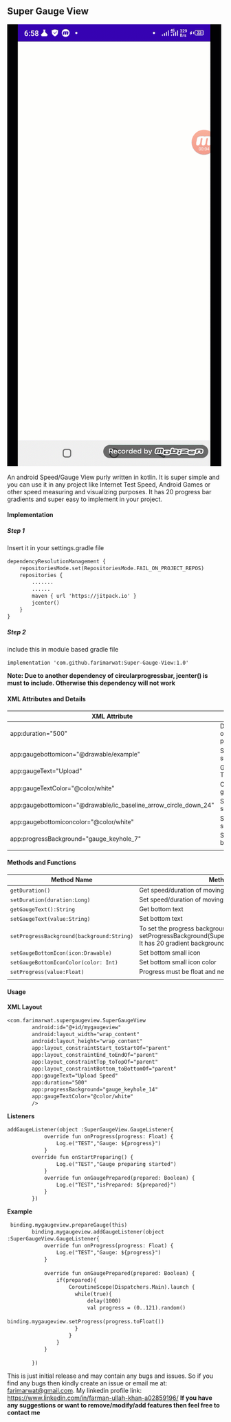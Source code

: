 
## Super Gauge View
![Demo](demo.gif)

An android Speed/Gauge View purly written in kotlin. It is super simple and you can use it in any project like Internet Test Speed, Android Games or other speed measuring and visualizing purposes.
It has 20 progress bar gradients and super easy to implement in your project.
#### Implementation
##### Step 1
Insert it in your settings.gradle file
```
dependencyResolutionManagement {
    repositoriesMode.set(RepositoriesMode.FAIL_ON_PROJECT_REPOS)
    repositories {
        .......
        ......
        maven { url 'https://jitpack.io' }
        jcenter()
    }
}
```
##### Step 2
include this in module based gradle file
```
implementation 'com.github.farimarwat:Super-Gauge-View:1.0'
```
**Note: Due to another dependency of circularprogressbar, jcenter() is must to include. Otherwise this dependency will not work**

#### XML Attributes and Details
| XML Attribute  |details   |
| ------------ | ------------ |
|  app:duration="500" | Duration(Speed) of moving progress   |
|  app:gaugebottomicon="@drawable/example" |  Set bottom small icon |
| app:gaugeText="Upload"  |  Gauge View Text |
| app:gaugeTextColor="@color/white" | Change bottom gauge text color  |
| app:gaugebottomicon="@drawable/ic_baseline_arrow_circle_down_24" |  Set bottom small icon  |
| app:gaugebottomiconcolor="@color/white"|  Set bottom small icon color  |
| app:progressBackground="gauge_keyhole_7" |  Setting progress background |
|  |   |

#### Methods and Functions
|  Method Name | Method Details   |
| ------------ | ------------ |
| `getDuration()`  | Get speed/duration of moving progress   |
| `setDuration(duration:Long)`  |  Set speed/duration of moving progress |
|  `getGaugeText():String` | Get bottom text   |
| `setGaugeText(value:String)`  | Set bottom text   |
|  `setProgressBackground(background:String)` | To set the progress background e.g. setProgressBackground(SuperGaugeView.GAUGE_KEYHOLE_1). It has 20 gradient backgrounds  |
| `setGaugeBottomIcon(icon:Drawable)`  | Set bottom small icon  |
| `setGaugeBottomIconColor(color: Int)`  | Set bottom small icon color |
| `setProgress(value:Float)`  | Progress must be float and needle will be only rotate up to 120  |
|   |   |

#### Usage
**XML Layout**
```
<com.farimarwat.supergaugeview.SuperGaugeView
        android:id="@+id/mygaugeview"
        android:layout_width="wrap_content"
        android:layout_height="wrap_content"
        app:layout_constraintStart_toStartOf="parent"
        app:layout_constraintEnd_toEndOf="parent"
        app:layout_constraintTop_toTopOf="parent"
        app:layout_constraintBottom_toBottomOf="parent"
        app:gaugeText="Upload Speed"
        app:duration="500"
        app:progressBackground="gauge_keyhole_14"
        app:gaugeTextColor="@color/white"
        />
```
**Listeners**
```
addGaugeListener(object :SuperGaugeView.GaugeListener{
            override fun onProgress(progress: Float) {
                Log.e("TEST","Gauge: ${progress}")
            }
	    override fun onStartPreparing() {
                Log.e("TEST","Gauge preparing started")
            }
			override fun onGaugePrepared(prepared: Boolean) {
                Log.e("TEST","isPrepared: ${prepared}")
            }
        })
```
**Example**
```
 binding.mygaugeview.prepareGauge(this)
        binding.mygaugeview.addGaugeListener(object :SuperGaugeView.GaugeListener{
            override fun onProgress(progress: Float) {
                Log.e("TEST","Gauge: ${progress}")
            }

            override fun onGaugePrepared(prepared: Boolean) {
                if(prepared){
                    CoroutineScope(Dispatchers.Main).launch {
                      while(true){
                          delay(1000)
                          val progress = (0..121).random()
                          binding.mygaugeview.setProgress(progress.toFloat())
                      }
                    }
                }
            }

        })
```

This is just initial release and may contain any bugs and issues. So if you find any bugs then kindly create an issue or email me at: farimarwat@gmail.com.
My linkedin profile link: https://www.linkedin.com/in/farman-ullah-khan-a02859196/
**If you have any suggestions or want to remove/modify/add features then feel free to contact me**
